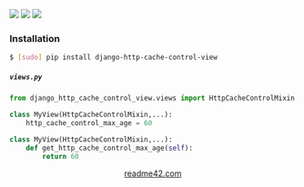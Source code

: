 <!--
https://readme42.com
-->


[![](https://img.shields.io/pypi/v/django-http-cache-control-view.svg?maxAge=3600)](https://pypi.org/project/django-http-cache-control-view/)
[![](https://img.shields.io/badge/License-Unlicense-blue.svg?longCache=True)](https://unlicense.org/)
[![](https://github.com/andrewp-as-is/django-http-cache-control-view.py/workflows/tests42/badge.svg)](https://github.com/andrewp-as-is/django-http-cache-control-view.py/actions)

### Installation
```bash
$ [sudo] pip install django-http-cache-control-view
```

##### `views.py`
```python
from django_http_cache_control_view.views import HttpCacheControlMixin

class MyView(HttpCacheControlMixin,...):
    http_cache_control_max_age = 60
```

```python
class MyView(HttpCacheControlMixin,...):
    def get_http_cache_control_max_age(self):
        return 60
```

<p align="center">
    <a href="https://readme42.com/">readme42.com</a>
</p>
